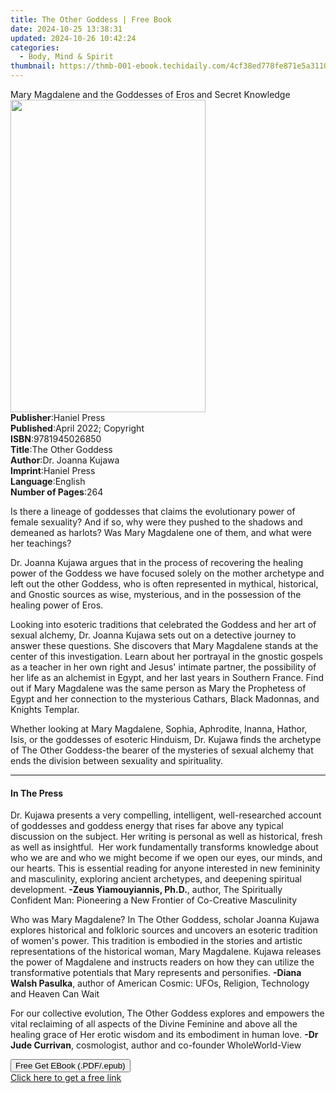 ```yaml
---
title: The Other Goddess | Free Book
date: 2024-10-25 13:38:31
updated: 2024-10-26 10:42:24
categories:
  - Body, Mind & Spirit
thumbnail: https://thmb-001-ebook.techidaily.com/4cf38ed778fe871e5a3110a821922f0cfea0ca6b8b1ad7824c0783540600e1aa.jpg
---
```

<main id="book-container">
  <div class="flex flex-col">
    <div class="book-brief flex-1 py-6 px-4 sm:p-6 md:py-10 md:px-8">
      <!-- brief-->
      <div class="book-brief-main">
        Mary Magdalene and the Goddesses of Eros and Secret Knowledge
      </div>
    </div>
    <div
      class="book-meta-info flex-1 grid gap-4 col-start-1 col-end-3 row-start-1 sm:mb-6 sm:grid-cols-4 lg:gap-6 lg:col-start-2 lg:row-end-6 lg:row-span-6 lg:mb-0"
    >
      <div
        class="book-meta-info-left place-content-center mt-4 p-4 text-sm leading-6 col-start-2 col-span-2 dark:text-slate-400"
      >
        <img
          class="w-full h-500 object-cover rounded-lg sm:h-255 sm:col-span-2 lg:col-span-full"
          src="https://img-001-ebook.techidaily.com/79ada12dc039a979ca9efc1bddd855e3194cbdfe841b82be09c53f76ae0bf3a4.jpg"
          alt=""
          width="312"
          height="500"
        />
      </div>
      <div
        class="book-meta-info-right mt-2 col-start-1 row-start-2 col-span-3 self-center"
      >
        <!-- meta data  -->
        <div class="flex flex-col px-4 md:px-8">
          <div class="flex-1">
            <strong>Publisher</strong>:<span class="px-2">Haniel Press</span>
          </div>
          <div class="flex-1">
            <strong>Published</strong>:<span class="px-2"
              >April 2022; Copyright</span
            >
          </div>
          <div class="flex-1">
            <strong>ISBN</strong>:<span class="px-2">9781945026850</span>
          </div>
          <div class="flex-1">
            <strong>Title</strong>:<span class="px-2">The Other Goddess</span>
          </div>
          <div class="flex-1">
            <strong>Author</strong>:<span class="px-2">Dr. Joanna Kujawa</span>
          </div>
          <div class="flex-1">
            <strong>Imprint</strong>:<span class="px-2">Haniel Press</span>
          </div>
          <div class="flex-1">
            <strong>Language</strong>:<span class="px-2">English</span>
          </div>
          <div class="flex-1">
            <strong>Number of Pages</strong>:<span class="px-2">264</span>
          </div>
        </div>
      </div>
    </div>
    <div class="book-description flex-1 py-6 px-4 sm:p-6 md:py-10 md:px-8">
      <div class="book-description-main">
        <div accordion-content="" id="description">
          <p>
            Is there a lineage of goddesses that claims the evolutionary power
            of female sexuality? And if so, why were they pushed to the shadows
            and demeaned as harlots? Was Mary Magdalene one of them, and what
            were her teachings?
          </p>
          <p>
            Dr. Joanna Kujawa argues that in the process of recovering the
            healing power of the Goddess we have focused solely on the mother
            archetype and left out the other Goddess, who is often represented
            in mythical, historical, and Gnostic sources as wise, mysterious,
            and in the possession of the healing power of Eros.
          </p>
          <p>
            Looking into esoteric traditions that celebrated the Goddess and her
            art of sexual alchemy, Dr. Joanna Kujawa sets out on a detective
            journey to answer these questions. She discovers that Mary Magdalene
            stands at the center of this investigation. Learn about her
            portrayal in the gnostic gospels as a teacher in her own right and
            Jesus' intimate partner, the possibility of her life as an alchemist
            in Egypt, and her last years in Southern France. Find out if Mary
            Magdalene was the same person as Mary the Prophetess of Egypt and
            her connection to the mysterious Cathars, Black Madonnas, and
            Knights Templar.
          </p>
          <p>
            Whether looking at Mary Magdalene, Sophia, Aphrodite, Inanna,
            Hathor, Isis, or the goddesses of esoteric Hinduism, Dr. Kujawa
            finds the archetype of The Other Goddess-the bearer of the mysteries
            of sexual alchemy that ends the division between sexuality and
            spirituality.
          </p>
        </div>
        <div class="accordion-fader"></div>
      </div>
    </div>
    <div class="book-excerpts flex-1 py-6 px-4 sm:p-6 md:py-10 md:px-8">
      <!-- excerpts-->
      <div class="book-excerpts-main">
        <hr />
        <h4 class="placeholder placeholder-heading">
          <span>In The Press</span>
        </h4>
        <p></p>
        <p>
          Dr. Kujawa presents a very compelling, intelligent, well-researched
          account of goddesses and goddess energy that rises far above any
          typical discussion on the subject.&nbsp;Her writing is personal as
          well as historical, fresh as well as insightful. &nbsp;Her work
          fundamentally transforms knowledge about who we are and who we might
          become if we open our eyes, our minds, and our hearts. This is
          essential reading for anyone interested in new femininity and
          masculinity, exploring ancient archetypes, and deepening spiritual
          development.<strong> -Zeus Yiamouyiannis, Ph.D.</strong>, author, The
          Spiritually Confident Man: Pioneering a New Frontier of Co-Creative
          Masculinity
        </p>
        <p>
          Who was Mary Magdalene? In The Other Goddess, scholar Joanna Kujawa
          explores historical and folkloric sources and uncovers an esoteric
          tradition of women's power. This tradition is embodied in the stories
          and artistic representations of the historical woman, Mary Magdalene.
          Kujawa releases the power of Magdalene and instructs readers on how
          they can utilize the transformative potentials that Mary represents
          and personifies. <strong>-Diana Walsh Pasulka</strong>, author of
          American Cosmic: UFOs, Religion, Technology and Heaven Can Wait
        </p>
        <p>
          For our collective evolution, The Other Goddess explores and empowers
          the vital reclaiming of all aspects of the Divine Feminine and above
          all the healing grace of Her erotic wisdom and its embodiment in human
          love. <strong>-Dr Jude Currivan</strong>, cosmologist, author and
          co-founder WholeWorld-View
        </p>
        <p></p>
      </div>
    </div>
    <div
      class="book-about-author flex-1 py-6 px-4 sm:p-6 md:py-10 md:px-8"
    ></div>
    <div class="book-free-get flex-1 py-6 px-4 sm:p-6 md:py-10 md:px-8">
      <button
        id="btn-free-get"
        class="bg-blue-500 hover:bg-blue-700 text-white font-bold py-2 px-4 rounded"
      >
        Free Get EBook (.PDF/.epub)
      </button>
      <div id="countdown-display" class="px-2 text-lg mt-2"></div>
      <a
        id="free-link"
        class="hidden bg-blue-500 hover:bg-blue-700 text-white font-bold py-2 px-4 rounded"
        href="https://www.ebooks.com/en-us/book/210508066/the-other-goddess/dr-joanna-kujawa/"
        target="_blank"
        >Click here to get a free link</a
      >
    </div>
    <script>
      let countdownTime = 0;
      let countdownInterval = null;
      document
        .getElementById('btn-free-get')
        .addEventListener('click', startCountdown);
      function startCountdown() {
        countdownTime = new Date().getTime() + 60000 * 3;
        countdownInterval = setInterval(updateCountdown, 1000);
        document.getElementById('btn-free-get').disabled = true;
        document
          .getElementById('btn-free-get')
          .classList.add('bg-gray-500', 'cursor-not-allowed');
      }
      function updateCountdown() {
        let currentTime = new Date().getTime();
        let timeLeft = countdownTime - currentTime;
        let secondsLeft = Math.floor(timeLeft / 1000);
        document.getElementById('countdown-display').innerHTML =
          `Remaining time: ${secondsLeft} seconds.`;
        if (secondsLeft <= 0) {
          clearInterval(countdownInterval);
          document.getElementById('btn-free-get').classList.add('hidden');
          document.getElementById('free-link').classList.remove('hidden');
          document.getElementById('countdown-display').innerHTML = '';
        }
      }
    </script>
  </div>
</main>
